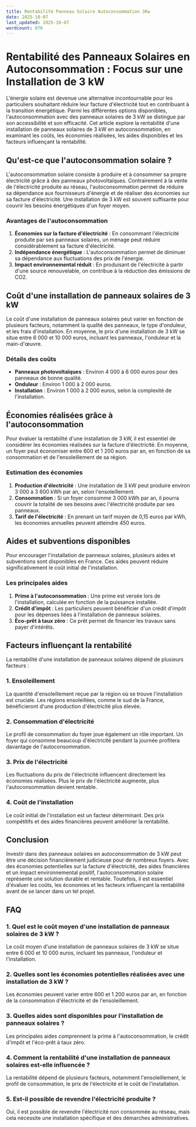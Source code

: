 ```yaml
---
title: Rentabilité Panneau Solaire Autoconsommation 3Kw
date: 2025-10-07
last_updated: 2025-10-07
wordcount: 876
---
```


# Rentabilité des Panneaux Solaires en Autoconsommation : Focus sur une Installation de 3 kW

L'énergie solaire est devenue une alternative incontournable pour les particuliers souhaitant réduire leur facture d'électricité tout en contribuant à la transition énergétique. Parmi les différentes options disponibles, l'autoconsommation avec des panneaux solaires de 3 kW se distingue par son accessibilité et son efficacité. Cet article explore la rentabilité d'une installation de panneaux solaires de 3 kW en autoconsommation, en examinant les coûts, les économies réalisées, les aides disponibles et les facteurs influençant la rentabilité.

## Qu'est-ce que l'autoconsommation solaire ?

L'autoconsommation solaire consiste à produire et à consommer sa propre électricité grâce à des panneaux photovoltaïques. Contrairement à la vente de l'électricité produite au réseau, l'autoconsommation permet de réduire sa dépendance aux fournisseurs d'énergie et de réaliser des économies sur sa facture d'électricité. Une installation de 3 kW est souvent suffisante pour couvrir les besoins énergétiques d'un foyer moyen.

### Avantages de l'autoconsommation

1. **Économies sur la facture d'électricité** : En consommant l'électricité produite par ses panneaux solaires, un ménage peut réduire considérablement sa facture d'électricité.
2. **Indépendance énergétique** : L'autoconsommation permet de diminuer sa dépendance aux fluctuations des prix de l'énergie.
3. **Impact environnemental réduit** : En produisant de l'électricité à partir d'une source renouvelable, on contribue à la réduction des émissions de CO2.

## Coût d'une installation de panneaux solaires de 3 kW

Le coût d'une installation de panneaux solaires peut varier en fonction de plusieurs facteurs, notamment la qualité des panneaux, le type d'onduleur, et les frais d'installation. En moyenne, le prix d'une installation de 3 kW se situe entre 6 000 et 10 000 euros, incluant les panneaux, l'onduleur et la main-d'œuvre.

### Détails des coûts

- **Panneaux photovoltaïques** : Environ 4 000 à 6 000 euros pour des panneaux de bonne qualité.
- **Onduleur** : Environ 1 000 à 2 000 euros.
- **Installation** : Environ 1 000 à 2 000 euros, selon la complexité de l'installation.

## Économies réalisées grâce à l'autoconsommation

Pour évaluer la rentabilité d'une installation de 3 kW, il est essentiel de considérer les économies réalisées sur la facture d'électricité. En moyenne, un foyer peut économiser entre 600 et 1 200 euros par an, en fonction de sa consommation et de l'ensoleillement de sa région.

### Estimation des économies

1. **Production d'électricité** : Une installation de 3 kW peut produire environ 3 000 à 3 600 kWh par an, selon l'ensoleillement.
2. **Consommation** : Si un foyer consomme 3 000 kWh par an, il pourra couvrir la totalité de ses besoins avec l'électricité produite par ses panneaux.
3. **Tarif de l'électricité** : En prenant un tarif moyen de 0,15 euros par kWh, les économies annuelles peuvent atteindre 450 euros.

## Aides et subventions disponibles

Pour encourager l'installation de panneaux solaires, plusieurs aides et subventions sont disponibles en France. Ces aides peuvent réduire significativement le coût initial de l'installation.

### Les principales aides

1. **Prime à l'autoconsommation** : Une prime est versée lors de l'installation, calculée en fonction de la puissance installée.
2. **Crédit d'impôt** : Les particuliers peuvent bénéficier d'un crédit d'impôt pour les dépenses liées à l'installation de panneaux solaires.
3. **Éco-prêt à taux zéro** : Ce prêt permet de financer les travaux sans payer d'intérêts.

## Facteurs influençant la rentabilité

La rentabilité d'une installation de panneaux solaires dépend de plusieurs facteurs :

### 1. Ensoleillement

La quantité d'ensoleillement reçue par la région où se trouve l'installation est cruciale. Les régions ensoleillées, comme le sud de la France, bénéficieront d'une production d'électricité plus élevée.

### 2. Consommation d'électricité

Le profil de consommation du foyer joue également un rôle important. Un foyer qui consomme beaucoup d'électricité pendant la journée profitera davantage de l'autoconsommation.

### 3. Prix de l'électricité

Les fluctuations du prix de l'électricité influencent directement les économies réalisées. Plus le prix de l'électricité augmente, plus l'autoconsommation devient rentable.

### 4. Coût de l'installation

Le coût initial de l'installation est un facteur déterminant. Des prix compétitifs et des aides financières peuvent améliorer la rentabilité.

## Conclusion

Investir dans des panneaux solaires en autoconsommation de 3 kW peut être une décision financièrement judicieuse pour de nombreux foyers. Avec des économies potentielles sur la facture d'électricité, des aides financières et un impact environnemental positif, l'autoconsommation solaire représente une solution durable et rentable. Toutefois, il est essentiel d'évaluer les coûts, les économies et les facteurs influençant la rentabilité avant de se lancer dans un tel projet.

## FAQ

### 1. Quel est le coût moyen d'une installation de panneaux solaires de 3 kW ?

Le coût moyen d'une installation de panneaux solaires de 3 kW se situe entre 6 000 et 10 000 euros, incluant les panneaux, l'onduleur et l'installation.

### 2. Quelles sont les économies potentielles réalisées avec une installation de 3 kW ?

Les économies peuvent varier entre 600 et 1 200 euros par an, en fonction de la consommation d'électricité et de l'ensoleillement.

### 3. Quelles aides sont disponibles pour l'installation de panneaux solaires ?

Les principales aides comprennent la prime à l'autoconsommation, le crédit d'impôt et l'éco-prêt à taux zéro.

### 4. Comment la rentabilité d'une installation de panneaux solaires est-elle influencée ?

La rentabilité dépend de plusieurs facteurs, notamment l'ensoleillement, le profil de consommation, le prix de l'électricité et le coût de l'installation.

### 5. Est-il possible de revendre l'électricité produite ?

Oui, il est possible de revendre l'électricité non consommée au réseau, mais cela nécessite une installation spécifique et des démarches administratives.
